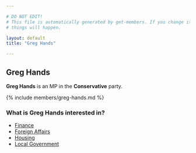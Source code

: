 ```yaml
---

# DO NOT EDIT!
# This file is automatically generated by get-members. If you change it, bad
# things will happen.

layout: default
title: "Greg Hands"

---
```


## Greg Hands

**Greg Hands** is an MP in the **Conservative** party.

{% include members/greg-hands.md %}

### What is Greg Hands interested in?


* [Finance](/interests/finance.html)
* [Foreign Affairs](/interests/foreign-affairs.html)
* [Housing](/interests/housing.html)
* [Local Government](/interests/local-government.html)
